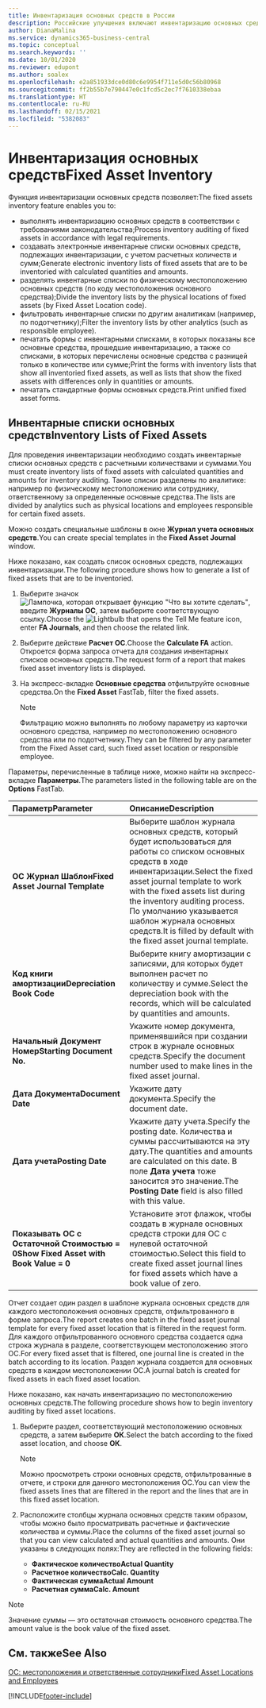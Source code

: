 ```yaml
---
title: Инвентаризация основных средств в России
description: Российские улучшения включают инвентаризацию основных средств.
author: DianaMalina
ms.service: dynamics365-business-central
ms.topic: conceptual
ms.search.keywords: ''
ms.date: 10/01/2020
ms.reviewer: edupont
ms.author: soalex
ms.openlocfilehash: e2a851933dce0d80c6e9954f711e5d0c56b80968
ms.sourcegitcommit: ff2b55b7e790447e0c1fcd5c2ec7f7610338ebaa
ms.translationtype: HT
ms.contentlocale: ru-RU
ms.lasthandoff: 02/15/2021
ms.locfileid: "5382083"
---
```

# <a name="fixed-asset-inventory"></a><span data-ttu-id="23751-103">Инвентаризация основных средств</span><span class="sxs-lookup"><span data-stu-id="23751-103">Fixed Asset Inventory</span></span>

<span data-ttu-id="23751-104">Функция инвентаризации основных средств позволяет:</span><span class="sxs-lookup"><span data-stu-id="23751-104">The fixed assets inventory feature enables you to:</span></span>

- <span data-ttu-id="23751-105">выполнять инвентаризацию основных средств в соответствии с требованиями законодательства;</span><span class="sxs-lookup"><span data-stu-id="23751-105">Process inventory auditing of fixed assets in accordance with legal requirements.</span></span>
- <span data-ttu-id="23751-106">создавать электронные инвентарные списки основных средств, подлежащих инвентаризации, с учетом расчетных количеств и сумм;</span><span class="sxs-lookup"><span data-stu-id="23751-106">Generate electronic inventory lists of fixed assets that are to be inventoried with calculated quantities and amounts.</span></span>
- <span data-ttu-id="23751-107">разделять инвентарные списки по физическому местоположению основных средств (по коду местоположения основного средства);</span><span class="sxs-lookup"><span data-stu-id="23751-107">Divide the inventory lists by the physical locations of fixed assets (by Fixed Asset Location code).</span></span>
- <span data-ttu-id="23751-108">фильтровать инвентарные списки по другим аналитикам (например, по подотчетнику);</span><span class="sxs-lookup"><span data-stu-id="23751-108">Filter the inventory lists by other analytics (such as responsible employee).</span></span>
- <span data-ttu-id="23751-109">печатать формы с инвентарными списками, в которых показаны все основные средства, прошедшие инвентаризацию, а также со списками, в которых перечислены основные средства с разницей только в количестве или сумме;</span><span class="sxs-lookup"><span data-stu-id="23751-109">Print the forms with inventory lists that show all inventoried fixed assets, as well as lists that show the fixed assets with differences only in quantities or amounts.</span></span>
- <span data-ttu-id="23751-110">печатать стандартные формы основных средств.</span><span class="sxs-lookup"><span data-stu-id="23751-110">Print unified fixed asset forms.</span></span>



## <a name="inventory-lists-of-fixed-assets"></a><span data-ttu-id="23751-111">Инвентарные списки основных средств</span><span class="sxs-lookup"><span data-stu-id="23751-111">Inventory Lists of Fixed Assets</span></span>

<span data-ttu-id="23751-112">Для проведения инвентаризации необходимо создать инвентарные списки основных средств с расчетными количествами и суммами.</span><span class="sxs-lookup"><span data-stu-id="23751-112">You must create inventory lists of fixed assets with calculated quantities and amounts for inventory auditing.</span></span> <span data-ttu-id="23751-113">Такие списки разделены по аналитике: например по физическому местоположению или сотруднику, ответственному за определенные основные средства.</span><span class="sxs-lookup"><span data-stu-id="23751-113">The lists are divided by analytics such as physical locations and employees responsible for certain fixed assets.</span></span>

<span data-ttu-id="23751-114">Можно создать специальные шаблоны в окне **Журнал учета основных средств**.</span><span class="sxs-lookup"><span data-stu-id="23751-114">You can create special templates in the **Fixed Asset Journal** window.</span></span>

<span data-ttu-id="23751-115">Ниже показано, как создать список основных средств, подлежащих инвентаризации.</span><span class="sxs-lookup"><span data-stu-id="23751-115">The following procedure shows how to generate a list of fixed assets that are to be inventoried.</span></span>

1. <span data-ttu-id="23751-116">Выберите значок ![Лампочка, которая открывает функцию "Что вы хотите сделать"](../../media/ui-search/search_small.png "Что вы хотите сделать"), введите **Журналы ОС**, затем выберите соответствующую ссылку.</span><span class="sxs-lookup"><span data-stu-id="23751-116">Choose the ![Lightbulb that opens the Tell Me feature](../../media/ui-search/search_small.png "Tell me what you want to do") icon, enter **FA Journals**, and then choose the related link.</span></span>

2. <span data-ttu-id="23751-117">Выберите действие **Расчет ОС**.</span><span class="sxs-lookup"><span data-stu-id="23751-117">Choose the **Calculate FA** action.</span></span> <span data-ttu-id="23751-118">Откроется форма запроса отчета для создания инвентарных списков основных средств.</span><span class="sxs-lookup"><span data-stu-id="23751-118">The request form of a report that makes fixed asset inventory lists is displayed.</span></span>

3. <span data-ttu-id="23751-119">На экспресс-вкладке **Основные средства** отфильтруйте основные средства.</span><span class="sxs-lookup"><span data-stu-id="23751-119">On the **Fixed Asset** FastTab, filter the fixed assets.</span></span>

   > [!NOTE]
   > <span data-ttu-id="23751-120">Фильтрацию можно выполнять по любому параметру из карточки основного средства, например по местоположению основного средства или по подотчетнику.</span><span class="sxs-lookup"><span data-stu-id="23751-120">They can be filtered by any parameter from the Fixed Asset card, such fixed asset location or responsible employee.</span></span>

<span data-ttu-id="23751-121">Параметры, перечисленные в таблице ниже, можно найти на экспресс-вкладке **Параметры**.</span><span class="sxs-lookup"><span data-stu-id="23751-121">The parameters listed in the following table are on the **Options** FastTab.</span></span>

| <span data-ttu-id="23751-122">Параметр</span><span class="sxs-lookup"><span data-stu-id="23751-122">Parameter</span></span>                                | <span data-ttu-id="23751-123">Описание</span><span class="sxs-lookup"><span data-stu-id="23751-123">Description</span></span>                                                  |
| :--------------------------------------- | :----------------------------------------------------------- |
| <span data-ttu-id="23751-124">**ОС Журнал Шаблон**</span><span class="sxs-lookup"><span data-stu-id="23751-124">**Fixed Asset Journal Template**</span></span>         | <span data-ttu-id="23751-125">Выберите шаблон журнала основных средств, который будет использоваться для работы со списком основных средств в ходе инвентаризации.</span><span class="sxs-lookup"><span data-stu-id="23751-125">Select the fixed asset journal template to work with the fixed assets list during the inventory auditing process.</span></span> <span data-ttu-id="23751-126">По умолчанию указывается шаблон журнала основных средств.</span><span class="sxs-lookup"><span data-stu-id="23751-126">It is filled by default with the fixed asset journal template.</span></span> |
| <span data-ttu-id="23751-127">**Код книги амортизации**</span><span class="sxs-lookup"><span data-stu-id="23751-127">**Depreciation Book Code**</span></span>               | <span data-ttu-id="23751-128">Выберите книгу амортизации с записями, для которых будет выполнен расчет по количеству и сумме.</span><span class="sxs-lookup"><span data-stu-id="23751-128">Select the depreciation book with the records, which will be calculated by quantities and amounts.</span></span> |
| <span data-ttu-id="23751-129">**Начальный Документ Номер**</span><span class="sxs-lookup"><span data-stu-id="23751-129">**Starting Document No.**</span></span>                | <span data-ttu-id="23751-130">Укажите номер документа, применявшийся при создании строк в журнале основных средств.</span><span class="sxs-lookup"><span data-stu-id="23751-130">Specify the document number used to make lines in the fixed asset journal.</span></span> |
| <span data-ttu-id="23751-131">**Дата Документа**</span><span class="sxs-lookup"><span data-stu-id="23751-131">**Document Date**</span></span>                        | <span data-ttu-id="23751-132">Укажите дату документа.</span><span class="sxs-lookup"><span data-stu-id="23751-132">Specify the document date.</span></span>                                   |
| <span data-ttu-id="23751-133">**Дата учета**</span><span class="sxs-lookup"><span data-stu-id="23751-133">**Posting Date**</span></span>                         | <span data-ttu-id="23751-134">Укажите дату учета.</span><span class="sxs-lookup"><span data-stu-id="23751-134">Specify the posting date.</span></span> <span data-ttu-id="23751-135">Количества и суммы рассчитываются на эту дату.</span><span class="sxs-lookup"><span data-stu-id="23751-135">The quantities and amounts are calculated on this date.</span></span> <span data-ttu-id="23751-136">В поле **Дата учета** тоже заносится это значение.</span><span class="sxs-lookup"><span data-stu-id="23751-136">The **Posting Date** field is also filled with this value.</span></span> |
| <span data-ttu-id="23751-137">**Показывать ОС с Остаточной Стоимостью = 0**</span><span class="sxs-lookup"><span data-stu-id="23751-137">**Show Fixed Asset with Book Value = 0**</span></span> | <span data-ttu-id="23751-138">Установите этот флажок, чтобы создать в журнале основных средств строки для ОС с нулевой остаточной стоимостью.</span><span class="sxs-lookup"><span data-stu-id="23751-138">Select this field to create fixed asset journal lines for fixed assets which have a book value of zero.</span></span> |

<span data-ttu-id="23751-139">Отчет создает один раздел в шаблоне журнала основных средств для каждого местоположения основных средств, отфильтрованного в форме запроса.</span><span class="sxs-lookup"><span data-stu-id="23751-139">The report creates one batch in the fixed asset journal template for every fixed asset location that is filtered in the request form.</span></span> <span data-ttu-id="23751-140">Для каждого отфильтрованного основного средства создается одна строка журнала в разделе, соответствующем местоположению этого ОС.</span><span class="sxs-lookup"><span data-stu-id="23751-140">For every fixed asset that is filtered, one journal line is created in the batch according to its location.</span></span> <span data-ttu-id="23751-141">Раздел журнала создается для основных средств в каждом местоположении ОС.</span><span class="sxs-lookup"><span data-stu-id="23751-141">A journal batch is created for fixed assets in each fixed asset location.</span></span>

<span data-ttu-id="23751-142">Ниже показано, как начать инвентаризацию по местоположению основных средств.</span><span class="sxs-lookup"><span data-stu-id="23751-142">The following procedure shows how to begin inventory auditing by fixed asset locations.</span></span>

1. <span data-ttu-id="23751-143">Выберите раздел, соответствующий местоположению основных средств, а затем выберите **ОК**.</span><span class="sxs-lookup"><span data-stu-id="23751-143">Select the batch according to the fixed asset location, and choose **ОК**.</span></span>

   > [!NOTE]
   > <span data-ttu-id="23751-144">Можно просмотреть строки основных средств, отфильтрованные в отчете, и строки для данного местоположения ОС.</span><span class="sxs-lookup"><span data-stu-id="23751-144">You can view the fixed assets lines that are filtered in the report and the lines that are in this fixed asset location.</span></span>

2. <span data-ttu-id="23751-145">Расположите столбцы журнала основных средств таким образом, чтобы можно было просматривать расчетные и фактические количества и суммы.</span><span class="sxs-lookup"><span data-stu-id="23751-145">Place the columns of the fixed asset journal so that you can view calculated and actual quantities and amounts.</span></span> <span data-ttu-id="23751-146">Они указаны в следующих полях:</span><span class="sxs-lookup"><span data-stu-id="23751-146">They are reflected in the following fields:</span></span>

   - <span data-ttu-id="23751-147">**Фактическое количество**</span><span class="sxs-lookup"><span data-stu-id="23751-147">**Actual Quantity**</span></span>
   - <span data-ttu-id="23751-148">**Расчетное количество**</span><span class="sxs-lookup"><span data-stu-id="23751-148">**Calc. Quantity**</span></span>
   - <span data-ttu-id="23751-149">**Фактическая сумма**</span><span class="sxs-lookup"><span data-stu-id="23751-149">**Actual Amount**</span></span>
   - <span data-ttu-id="23751-150">**Расчетная сумма**</span><span class="sxs-lookup"><span data-stu-id="23751-150">**Calc. Amount**</span></span>



> [!NOTE]
> <span data-ttu-id="23751-151">Значение суммы — это остаточная стоимость основного средства.</span><span class="sxs-lookup"><span data-stu-id="23751-151">The amount value is the book value of the fixed asset.</span></span>





## <a name="see-also"></a><span data-ttu-id="23751-152">См. также</span><span class="sxs-lookup"><span data-stu-id="23751-152">See Also</span></span>

[<span data-ttu-id="23751-153">ОС: местоположения и ответственные сотрудники</span><span class="sxs-lookup"><span data-stu-id="23751-153">Fixed Asset Locations and Employees</span></span>](Fixed-Asset-Locations-and-Employees.md)


[!INCLUDE[footer-include](../../includes/footer-banner.md)]